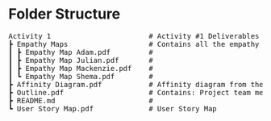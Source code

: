 # Folder Structure
<pre>
Activity 1                       # Activity #1 Deliverables
┣ Empathy Maps                   # Contains all the empathy maps created by each group member  
┃ ┣ Empathy Map Adam.pdf         #
┃ ┣ Empathy Map Julian.pdf       #
┃ ┣ Empathy Map Mackenzie.pdf    #
┃ ┗ Empathy Map Shema.pdf        #
┣ Affinity Diagram.pdf           # Affinity diagram from the affinity diagramming group activity we did  
┣ Outline.pdf                    # Contains: Project team members, project background, northstar & carryover customer, and project assumptions and constraints 
┣ README.md                      #
┗ User Story Map.pdf             # User Story Map 
</pre>
